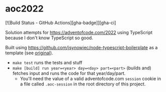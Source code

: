 # aoc2022

[![Build Status - GitHub Actions][gha-badge]][gha-ci]

Solution attempts for https://adventofcode.com/2022 using TypeScript because I don't know TypeScript so good.

Built using https://github.com/jsynowiec/node-typescript-boilerplate as a template (see [original](./original/README.md)).

* `make test` runs the tests and stuff
* `make [build] run year=<year> day=<day> part=<part>` (builds and) fetches input and runs the code for that year/day/part.
  * You'll need the value of a valid adventofcode.com `session` cookie in a file called `.aoc-session` in the root directory of this project.
